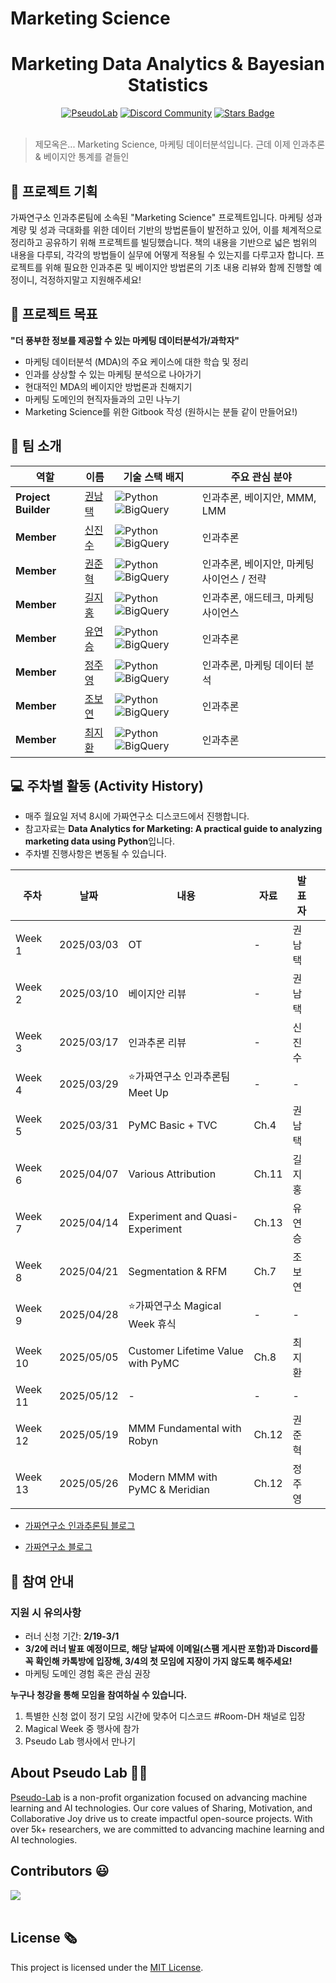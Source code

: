 # Marketing Science

<h1 align="center"> Marketing Data Analytics & Bayesian Statistics </h1>

<div align="center">
<a href="https://pseudo-lab.com"><img src="https://img.shields.io/badge/PseudoLab-S10-3776AB" alt="PseudoLab"/></a>
<a href="https://discord.gg/EPurkHVtp2"><img src="https://img.shields.io/badge/Discord-BF40BF" alt="Discord Community"/></a>
<a href="https://github.com/Pseudo-Lab/10th-template/stargazers"><img src="https://img.shields.io/github/stars/Pseudo-Lab/10th-template" alt="Stars Badge"/></a>
</div>
<br>

> 제모옥은... Marketing Science, 마케팅 데이터분석입니다. 근데 이제 인과추론 & 베이지안 통계를 곁들인 

## 🌟 프로젝트 기획

가짜연구소 인과추론팀에 소속된 "Marketing Science" 프로젝트입니다. 마케팅 성과 계량 및 성과 극대화를 위한 데이터 기반의 방법론들이 발전하고 있어, 이를 체계적으로 정리하고 공유하기 위해 프로젝트를 빌딩했습니다. 책의 내용을 기반으로 넓은 범위의 내용을 다루되, 각각의 방법들이 실무에 어떻게 적용될 수 있는지를 다루고자 합니다. 프로젝트를 위해 필요한 인과추론 및 베이지안 방법론의 기초 내용 리뷰와 함께 진행할 예정이니, 걱정하지말고 지원해주세요!

## 🌟 프로젝트 목표
**"더 풍부한 정보를 제공할 수 있는 마케팅 데이터분석가/과학자"**
- 마케팅 데이터분석 (MDA)의 주요 케이스에 대한 학습 및 정리
- 인과를 상상할 수 있는 마케팅 분석으로 나아가기
- 현대적인 MDA의 베이지안 방법론과 친해지기
- 마케팅 도메인의 현직자들과의 고민 나누기
- Marketing Science를 위한 Gitbook 작성 (원하시는 분들 같이 만들어요!)

## 🧑 팀 소개

| 역할                  | 이름                                                        | 기술 스택 배지                                                                                                               | 주요 관심 분야                  |
| ------------------- | --------------------------------------------------------- | ---------------------------------------------------------------------------------------------------------------------- | ------------------------- |
| **Project Builder** | [권남택](https://www.linkedin.com/in/namtaek-kwon/)          | ![Python](https://img.shields.io/badge/Python-Expert-3776AB) ![BigQuery](https://img.shields.io/badge/BigQuery-4285F4) | 인과추론, 베이지안, MMM, LMM      |
| **Member**          | [신진수](https://www.linkedin.com/in/jinsoo-shin-436060162/) | ![Python](https://img.shields.io/badge/Python-Expert-3776AB) ![BigQuery](https://img.shields.io/badge/BigQuery-4285F4) | 인과추론                      |
| **Member**          | [권준혁](https://www.linkedin.com/in/junhyuck-kwon/)         | ![Python](https://img.shields.io/badge/Python-Expert-3776AB) ![BigQuery](https://img.shields.io/badge/BigQuery-4285F4) | 인과추론, 베이지안, 마케팅 사이언스 / 전략 |
| **Member**          | [길지홍](https://www.linkedin.com/in/jihonggil/)             | ![Python](https://img.shields.io/badge/Python-Expert-3776AB) ![BigQuery](https://img.shields.io/badge/BigQuery-4285F4) | 인과추론, 애드테크, 마케팅 사이언스      |
| **Member**          | [유연승](https://www.linkedin.com/in/namtaek-kwon/)          | ![Python](https://img.shields.io/badge/Python-Expert-3776AB) ![BigQuery](https://img.shields.io/badge/BigQuery-4285F4) | 인과추론                      |
| **Member**          | [정주영](https://www.linkedin.com/in/hereandynow/)           | ![Python](https://img.shields.io/badge/Python-Expert-3776AB) ![BigQuery](https://img.shields.io/badge/BigQuery-4285F4) | 인과추론, 마케팅 데이터 분석          |
| **Member**          | [조보연](https://www.linkedin.com/in/namtaek-kwon/)          | ![Python](https://img.shields.io/badge/Python-Expert-3776AB) ![BigQuery](https://img.shields.io/badge/BigQuery-4285F4) | 인과추론                      |
| **Member**          | [최지환](https://www.linkedin.com/in/namtaek-kwon/)          | ![Python](https://img.shields.io/badge/Python-Expert-3776AB) ![BigQuery](https://img.shields.io/badge/BigQuery-4285F4) | 인과추론                      |





## 💻 주차별 활동 (Activity History)

- 매주 월요일 저녁 8시에 가짜연구소 디스코드에서 진행합니다.
- 참고자료는 **Data Analytics for Marketing: A practical guide to analyzing marketing data using Python**입니다.
- 주차별 진행사항은 변동될 수 있습니다.

| 주차      | 날짜         | 내용                                | 자료    | 발표자 |     |
| ------- | ---------- | --------------------------------- | ----- | --- | --- |
| Week 1  | 2025/03/03 | OT                                | -     | 권남택 |     |
| Week 2  | 2025/03/10 | 베이지안 리뷰                           | -     | 권남택 |     |
| Week 3  | 2025/03/17 | 인과추론 리뷰                           | -     | 신진수 |     |
| Week 4  | 2025/03/29 | ⭐가짜연구소 인과추론팀 Meet Up              | -     | -   |     |
| Week 5  | 2025/03/31 | PyMC Basic + TVC          | Ch.4  | 권남택 |     |
| Week 6  | 2025/04/07 | Various Attribution               | Ch.11 | 길지홍 |     |
| Week 7  | 2025/04/14 | Experiment and Quasi-Experiment   | Ch.13 | 유연승 |     |
| Week 8  | 2025/04/21 | Segmentation & RFM                | Ch.7  | 조보연 |     |
| Week 9  | 2025/04/28 | ⭐가짜연구소 Magical Week 휴식            | -     | -   |     |
| Week 10 | 2025/05/05 | Customer Lifetime Value with PyMC | Ch.8  | 최지환 |     |
| Week 11 | 2025/05/12 | -         | -  | - |     |
| Week 12 | 2025/05/19 | MMM Fundamental with Robyn        | Ch.12 | 권준혁 |     |
| Week 13 | 2025/05/26 | Modern MMM with PyMC & Meridian   | Ch.12 | 정주영 |     |



- [가짜연구소 인과추론팀 블로그](https://causalinferencelab.github.io/)

- [가짜연구소 블로그](https://pseudolab.github.io/)


## 🌱 참여 안내

### 지원 시 유의사항
- 러너 신청 기간: **2/19-3/1**
- **3/2에 러너 발표 예정이므로, 해당 날짜에 이메일(스팸 게시판 포함)과 Discord를 꼭 확인해 카톡방에 입장해, 3/4의 첫 모임에 지장이 가지 않도록 해주세요!**
- 마케팅 도메인 경험 혹은 관심 권장

**누구나 청강을 통해 모임을 참여하실 수 있습니다.**  
1. 특별한 신청 없이 정기 모임 시간에 맞추어 디스코드 #Room-DH 채널로 입장
2. Magical Week 중 행사에 참가
3. Pseudo Lab 행사에서 만나기

## About Pseudo Lab 👋🏼</h2>

[Pseudo-Lab](https://pseudo-lab.com/) is a non-profit organization focused on advancing machine learning and AI technologies. Our core values of Sharing, Motivation, and Collaborative Joy drive us to create impactful open-source projects. With over 5k+ researchers, we are committed to advancing machine learning and AI technologies.

<h2>Contributors 😃</h2>
<a href="https://github.com/Pseudo-Lab/Marketing_Science/graphs/contributors">
  <img src="https://contrib.rocks/image?repo=Pseudo-Lab/Marketing_Science" />
</a>
<br><br>

<h2>License 🗞</h2>

This project is licensed under the [MIT License](https://opensource.org/licenses/MIT).

